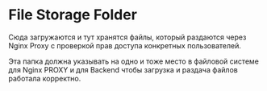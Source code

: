 # File Storage Folder

Сюда загружаются и тут хранятся файлы, который раздаются
через Nginx Proxy с проверкой прав доступа конкретных пользователей.

Эта папка должна указывать на одно и тоже место в файловой системе
для Nginx PROXY и для Backend чтобы загрузка и раздача файлов работала корректно.
